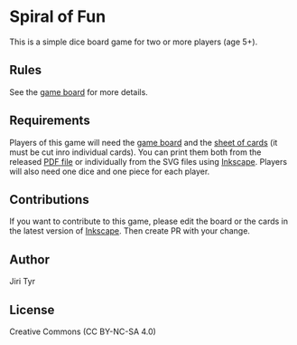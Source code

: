 Spiral of Fun
=============

This is a simple dice board game for two or more players (age 5+).


Rules
-----

See the [game board](https://github.com/jtyr/game-spiral_of_fun/releases) for
more details.


Requirements
------------

Players of this game will need the [game
board](https://github.com/jtyr/game-spiral_of_fun/blob/master/SpiralOfFun-board.svg)
and the [sheet of
cards](https://github.com/jtyr/game-spiral_of_fun/blob/master/SpiralOfFun-cards.svg)
(it must be cut inro individual cards). You can print them both from the
released [PDF file](https://github.com/jtyr/game-spiral_of_fun/releases) or
individually from the SVG files using [Inkscape](https://inkscape.org/). Players
will also need one dice and one piece for each player.


Contributions
-------------

If you want to contribute to this game, please edit the board or the cards in
the latest version of [Inkscape](https://inkscape.org/). Then create PR with
your change.


Author
------

Jiri Tyr


License
-------

Creative Commons (CC BY-NC-SA 4.0)
